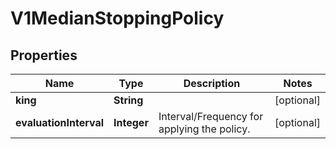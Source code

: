 
# V1MedianStoppingPolicy

## Properties
Name | Type | Description | Notes
------------ | ------------- | ------------- | -------------
**king** | **String** |  |  [optional]
**evaluationInterval** | **Integer** | Interval/Frequency for applying the policy. |  [optional]



